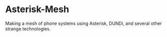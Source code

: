 Asterisk-Mesh
=============

Making a mesh of phone systems using Asterisk, DUNDi, and several other strange technologies.